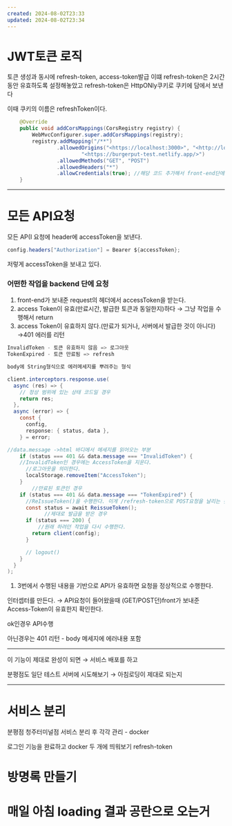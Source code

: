 ```yaml
---
created: 2024-08-02T23:33
updated: 2024-08-02T23:34
---
```

# JWT토큰 로직

토큰 생성과 동시에 refresh-token, access-token발급 이떄 refresh-token은 2시간동안 유효하도록 설정해놓았고 refresh-token은 HttpONly쿠키로 쿠키에 담에서 보낸다

이때 쿠키의 이름은 refreshToken이다.

```java
    @Override
    public void addCorsMappings(CorsRegistry registry) {
        WebMvcConfigurer.super.addCorsMappings(registry);
        registry.addMapping("/**")
                .allowedOrigins("<https://localhost:3000>", "<http://localhost:3000>",
                        "<https://burgerput-test.netlify.app/>")
                .allowedMethods("GET", "POST")
                .allowedHeaders("*")
                .allowCredentials(true); //해당 코드 추가해서 front-end단에서도 쿠키를 확인할 수 있게 했다.
    }
```

---

# 모든 API요청

모든 AP(I 요청에 header에 accessToken을 보낸다.

```java
config.headers["Authorization"] = Bearer ${accessToken};
```

저렇게 accessToken을 보내고 있다.

### 어떤한 작업을 backend 단에 요청

1. front-end가 보내준 request의 헤더에서 accessToken을 받는다.
2. access Token이 유효(만료시간, 발급한 토큰과 동일한지)하다 → 그냥 작업을 수행해서 return
3. access Token이 유효하지 않다.(만료가 되거나, 서버에서 발급한 것이 아니다) →401 에러를 리턴

```java
InvalidToken - 토큰 유효하지 않음 => 로그아웃
TokenExpired - 토큰 만료됨 => refresh

body에 String형식으로 에러메세지를 뿌려주는 형식

client.interceptors.response.use(
  async (res) => {
    // 정상 범위에 있는 상태 코드일 경우
    return res;
  },
  async (error) => {
    const {
      config,
      response: { status, data },
    } = error;

//data.message ->html 바디에서 메세지를 읽어오는 부분
    if (status === 401 && data.message === "InvalidToken") {
    //InvalidToken인 경우에는 AccessToken을 지운다.
	  //로그아웃을 의미한다.
      localStorage.removeItem("AccessToken");
    }
		//만료된 토큰인 경우
    if (status === 401 && data.message === "TokenExpired") {
      //ReIssueToken()을 수행한다. 이게 /refresh-token으로 POST요청을 날리는 것
      const status = await ReissueToken();
			//제대로 발급을 받은 경우
      if (status === 200) {
	      //원래 하려던 작업을 다시 수행한다.
        return client(config);
      }

      // logout()
    }
  }
);

```

1. 3번에서 수행된 내용을 기반으로 API가 유효하면 요청을 정상적으로 수행한다.

인터셉터를 만든다. → API요청이 들어왔을때 (GET/POST던)front가 보내준 Access-Token이 유효한지 확인한다.

ok인경우 API수행

아닌경우는 401 리턴 - body 메세지에 에러내용 포함

---

이 기능이 제대로 완성이 되면 → 서비스 배포를 하고

분평점도 일단 테스트 서버에 시도해보기 → 아침로딩이 제대로 되는지

---

# 서비스 분리

분평점 청주터미널점 서비스 분리 후 각각 관리 - docker

로그인 기능을 완료하고 docker 두 개에 띄워보기 refresh-token

# 방명록 만들기

# 매일 아침 loading 결과 공란으로 오는거